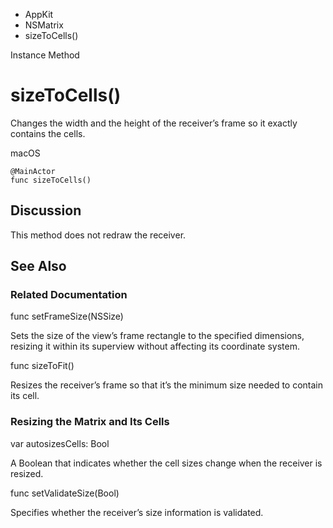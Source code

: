 

- AppKit
- NSMatrix
-  sizeToCells() 

Instance Method

# sizeToCells()

Changes the width and the height of the receiver’s frame so it exactly contains the cells.

macOS

``` source
@MainActor
func sizeToCells()
```

## Discussion

This method does not redraw the receiver.

## See Also

### Related Documentation

func setFrameSize(NSSize)

Sets the size of the view’s frame rectangle to the specified dimensions, resizing it within its superview without affecting its coordinate system.

func sizeToFit()

Resizes the receiver’s frame so that it’s the minimum size needed to contain its cell.

### Resizing the Matrix and Its Cells

var autosizesCells: Bool

A Boolean that indicates whether the cell sizes change when the receiver is resized.

func setValidateSize(Bool)

Specifies whether the receiver’s size information is validated.

